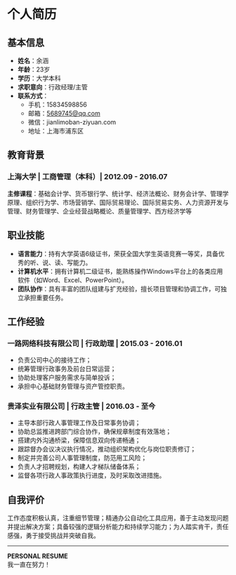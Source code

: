 # 个人简历

## 基本信息
- **姓名**：余涵
- **年龄**：23岁
- **学历**：大学本科
- **求职意向**：行政经理/主管
- **联系方式**：
  - 手机：15834598856
  - 邮箱：5689745@qq.com
  - 微信：jianlimoban-ziyuan.com
  - 地址：上海市浦东区

## 教育背景
### 上海大学 | 工商管理（本科）| 2012.09 - 2016.07
**主修课程**：基础会计学、货币银行学、统计学、经济法概论、财务会计学、管理学原理、组织行为学、市场营销学、国际贸易理论、国际贸易实务、人力资源开发与管理、财务管理学、企业经营战略概论、质量管理学、西方经济学等

## 职业技能
- **语言能力**：持有大学英语6级证书，荣获全国大学生英语竞赛一等奖，具备优秀的听、说、读、写能力。
- **计算机水平**：拥有计算机二级证书，能熟练操作Windows平台上的各类应用软件（如Word、Excel、PowerPoint）。
- **团队协作**：具有丰富的团队组建与扩充经验，擅长项目管理和协调工作，可独立承担重要任务。

## 工作经验
### 一路网络科技有限公司 | 行政助理 | 2015.03 - 2016.01
- 负责公司中心的接待工作；
- 统筹管理行政事务及前台日常运营；
- 协助处理客户服务需求与简单投诉；
- 承担中心基础财务管理与资产管控职责。

### 贵泽实业有限公司 | 行政主管 | 2016.03 - 至今
- 主导本部行政人事管理工作及日常事务协调；
- 协助总监推进跨部门综合协作，确保规章制度有效落地；
- 搭建内外沟通桥梁，保障信息双向传递畅通；
- 跟踪督办会议决议执行情况，推动组织架构优化与岗位职责修订；
- 制定并完善公司人事管理制度，防范用工风险；
- 负责人才招聘规划，构建人才梯队储备体系；
- 监督各项行政人事政策执行进度，及时采取改进措施。

## 自我评价
工作态度积极认真，注重细节管理；精通办公自动化工具应用，善于主动发现问题并提出解决方案；具备较强的逻辑分析能力和持续学习能力；为人踏实肯干，责任感强，勇于接受挑战并突破自我。

---
**PERSONAL RESUME**  
我一直在努力！
